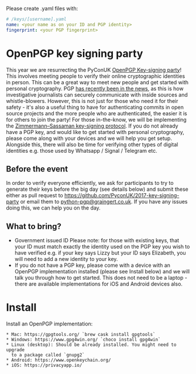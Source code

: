 Please create .yaml files with:


```yaml
# /keys/[username].yaml
name: <your name as on your ID and PGP identity>
fingerprint: <your PGP fingerprint>
```

OpenPGP key signing party
=========================
This year we are resurrecting the PyConUK [OpenPGP Key-signing party](https://en.wikipedia.org/wiki/Key_signing_party)!  This involves meeting people to verify their online cryptographic identities in person.  This can be a great way to meet new people and get started with personal cryptography.  PGP [has recently been in the news](https://www.nytimes.com/2013/08/18/magazine/laura-poitras-snowden.html), as this is how investigative journalists can securely communicate with inside sources and whistle-blowers. However, this is not just for those who need it for their safety - it's also a useful thing to have for authenticating commits in open source projects and the more people who are authenticated, the easier it is for others to join the party!  For those in-the-know, we will be implementing the [Zimmermann–Sassaman key-signing protocol](https://en.wikipedia.org/wiki/Zimmermann%E2%80%93Sassaman_key-signing_protocol#Sassaman-Efficient).  If you do not already have a PGP key, and would like to get started with personal cryptography, please come along with your devices and we will help you get setup.  Alongside this, there will also be time for verifying other types of digital identities e.g. those used by Whatsapp / Signal / Telegram etc.

Before the event
----------------
In order to verify everyone efficiently, we ask for participants to try to generate their keys before the big day (see details below) and submit these either as pull request to  https://github.com/PyconUK/2017-key-signing-party or email them to python-pgp@graingert.co.uk.  If you have any issues doing this, we can help you on the day.

What to bring?
--------------
* Government issued ID
Please note:  for those with existing keys, that your ID must match exactly the identity used on the PGP key you wish to have verified e.g. if your key says Lizzy but your ID says Elizabeth, you will need to add a new identity to your key.
* If you do not have a PGP key, please come with a device with an OpenPGP implementation installed (please see Install below) and we will talk you through how to get started.  This does not need to be a laptop - there are available implementations for iOS and Android devices also.

Install
=======

Install an OpenPGP implementation:

    * Mac: https://gpgtools.org/ `brew cask install gpgtools`
    * Windows: https://www.gpg4win.org/ `choco install gpg4win`
    * Linux (desktop): Should be already installed. You might need to upgrade
      to a package called `gnupg2`
    * Android: https://www.openkeychain.org/
    * iOS: https://privacyapp.io/
